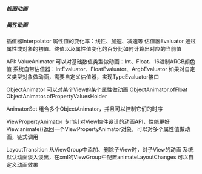 ##### 视图动画

##### 属性动画
插值器Interpolator
属性值的变化率：线性、加速、减速等
估值器Evaluator
通过属性或对象的初值、终值以及属性值变化的百分比如何计算出对应的当前值

API:
ValueAnimator
可以对基础数值类型做动画：Int、Float、16进制ARGB颜色值
系统自带估值器：IntEvaluator、FloatEvaluator、ArgbEvaluator
如果对自定义类型对象做动画，需要自定义估值器，实现TypeEvaluator<T>接口

ObjectAnimator
可以对某个View的某个属性做动画
ObjectAnimator.ofFloat
ObjectAnimator.ofPropertyValuesHolder

AnimatorSet
组合多个ObjectAnimator，并且可以控制它们的时序

ViewPropertyAnimator
专门针对View控件设计的动画API，性能更好
View.animate()返回一个ViewPropertyAnimator对象，可以对多个属性值做动画，链式调用

LayoutTransition
从ViewGroup中添加、删除子View时，对子View的动画
系统默认动画淡入淡出，在xml的ViewGroup中配置animateLayoutChanges
可以自定义动画效果

